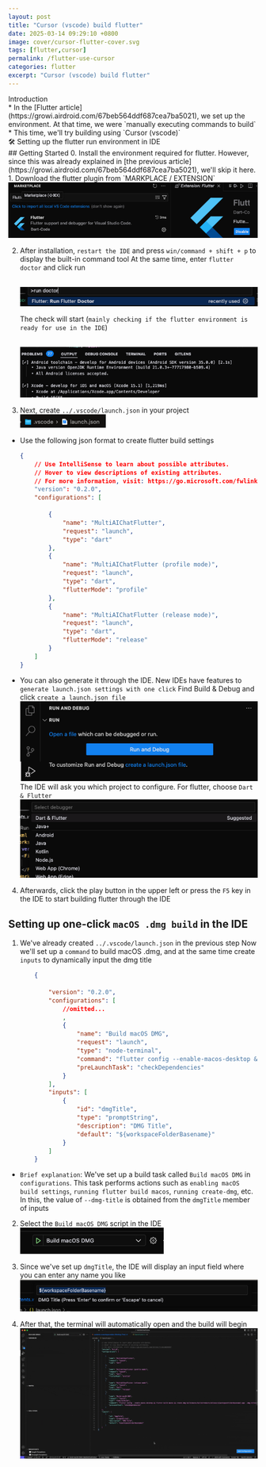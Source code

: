 ```yaml
---
layout: post
title: "Cursor (vscode) build flutter"
date: 2025-03-14 09:29:10 +0800
image: cover/cursor-flutter-cover.svg
tags: [flutter,cursor]
permalink: /flutter-use-cursor
categories: flutter
excerpt: "Cursor (vscode) build flutter"
---
```


<div class="c-border-main-title-2">Introduction</div>
* In the [Flutter article](https://growi.airdroid.com/67beb564ddf687cea7ba5021), we set up the environment. At that time, we were `manually executing commands to build`
* This time, we'll try building using `Cursor (vscode)`

<div class="c-border-main-title-2">🛠 Setting up the flutter run environment in IDE</div>
## Getting Started
0. Install the environment required for flutter. However, since this was already explained in [the previous article](https://growi.airdroid.com/67beb564ddf687cea7ba5021), we'll skip it here.
1. Download the flutter plugin from `MARKPLACE / EXTENSION`<br>
<img src="/images/flutter/012.png" alt="flutter"><br>

2. After installation, `restart the IDE` and press `win/command + shift + p` to display the built-in command tool
   At the same time, enter `flutter doctor` and click run

   <br><img src="/images/flutter/013.png" alt="flutter"><br>

   The check will start (`mainly checking if the flutter environment is ready for use in the IDE`)

   <br><img src="/images/flutter/014.png" alt="flutter"><br>

3. Next, create `../.vscode/launch.json` in your project
   <br><img src="/images/flutter/015.png" alt="flutter"><br>
  - Use the following json format to create flutter build settings
    ```json
    {
        // Use IntelliSense to learn about possible attributes.
        // Hover to view descriptions of existing attributes.
        // For more information, visit: https://go.microsoft.com/fwlink/?linkid=830387
        "version": "0.2.0",
        "configurations": [

            {
                "name": "MultiAIChatFlutter",
                "request": "launch",
                "type": "dart"
            },
            {
                "name": "MultiAIChatFlutter (profile mode)",
                "request": "launch",
                "type": "dart",
                "flutterMode": "profile"
            },
            {
                "name": "MultiAIChatFlutter (release mode)",
                "request": "launch",
                "type": "dart",
                "flutterMode": "release"
            }
        ]
    }
    ```

  - You can also generate it through the IDE. New IDEs have features to `generate launch.json settings with one click`
    Find Build & Debug and click `create a launch.json file`
    <br><img src="/images/flutter/016.png" alt="flutter"><br>
    The IDE will ask you which project to configure. For flutter, choose `Dart & Flutter`
    <br><img src="/images/flutter/017.png" alt="flutter"><br>

4. Afterwards, click the play button in the upper left or press the `F5` key in the IDE to start building flutter through the IDE

## Setting up one-click `macOS .dmg build` in the IDE
1. We've already created `../.vscode/launch.json` in the previous step
   Now we'll set up a `command` to build macOS .dmg, and at the same time create `inputs` to dynamically input the dmg title

    ```json
        {

            "version": "0.2.0",
            "configurations": [
                //omitted...
                , 
                {
                    "name": "Build macOS DMG",
                    "request": "launch",
                    "type": "node-terminal",
                    "command": "flutter config --enable-macos-desktop && flutter build macos && create-dmg build/macos/Build/Products/Release/${workspaceFolderBasename}.app --dmg-title=\"${input:dmgTitle}\" --overwrite",
                    "preLaunchTask": "checkDependencies"
                }
            ],
            "inputs": [
                {
                    "id": "dmgTitle",
                    "type": "promptString",
                    "description": "DMG Title",
                    "default": "${workspaceFolderBasename}"
                }
            ]
        }
    ```

  - `Brief explanation`: We've set up a build task called `Build macOS DMG` in `configurations`.
    This task performs actions such as `enabling macOS build settings`, `running flutter build macos`, `running create-dmg`, etc.
    In this, the value of `--dmg-title` is obtained from the `dmgTitle` member of inputs

2. Select the `Build macOS DMG` script in the IDE
   <br><img src="/images/flutter/018.png" alt="flutter"><br>

3. Since we've set up `dmgTitle`, the IDE will display an input field where you can enter any name you like
   <br><img src="/images/flutter/019.png" alt="flutter"><br>

4. After that, the terminal will automatically open and the build will begin
   <br><img src="/images/flutter/020.gif" alt="flutter"><br> 